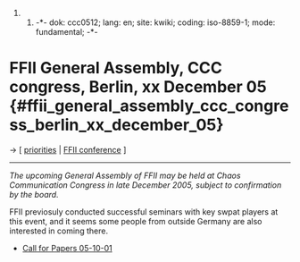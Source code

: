 1.  1.  -\*- dok: ccc0512; lang: en; site: kwiki; coding: iso-8859-1;
        mode: fundamental; -\*-

# FFII General Assembly, CCC congress, Berlin, xx December 05 {#ffii_general_assembly_ccc_congress_berlin_xx_december_05}

-\> \[ [ priorities](FfiiprojPriorEn "wikilink") \| [ FFII
conference](Konf0511En "wikilink") \]

------------------------------------------------------------------------

*The upcoming General Assembly of FFII may be held at Chaos
Communication Congress in late December 2005, subject to confirmation by
the board.*

FFII previosuly conducted successful seminars with key swpat players at
this event, and it seems some people from outside Germany are also
interested in coming there.

-   [Call for Papers
    05-10-01](http://www.ccc.de/congress/2005/cfp.html "wikilink")
